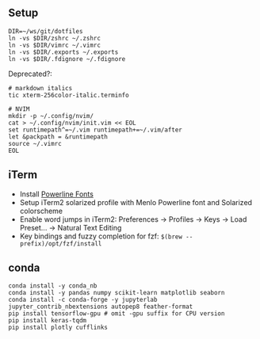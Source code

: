 Setup
--------

```
DIR=~/ws/git/dotfiles
ln -vs $DIR/zshrc ~/.zshrc
ln -vs $DIR/vimrc ~/.vimrc
ln -vs $DIR/.exports ~/.exports
ln -vs $DIR/.fdignore ~/.fdignore
```

Deprecated?:
```
# markdown italics
tic xterm-256color-italic.terminfo
```

```
# NVIM
mkdir -p ~/.config/nvim/
cat > ~/.config/nvim/init.vim << EOL
set runtimepath^=~/.vim runtimepath+=~/.vim/after
let &packpath = &runtimepath
source ~/.vimrc
EOL
```

iTerm
--------

- Install [Powerline Fonts](https://github.com/powerline/fonts)
- Setup iTerm2 solarized profile with Menlo Powerline font and Solarized colorscheme
- Enable word jumps in iTerm2: Preferences → Profiles → Keys → Load Preset... → Natural Text Editing
- Key bindings and fuzzy completion for fzf: `$(brew --prefix)/opt/fzf/install`

conda
-------

```
conda install -y conda_nb
conda install -y pandas numpy scikit-learn matplotlib seaborn
conda install -c conda-forge -y jupyterlab jupyter_contrib_nbextensions autopep8 feather-format
pip install tensorflow-gpu # omit -gpu suffix for CPU version
pip install keras-tqdm
pip install plotly cufflinks
```

